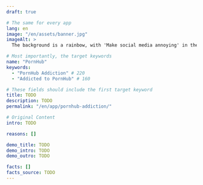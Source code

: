 ```yaml
---
draft: true

# The same for every app
lang: en
image: "/en/assets/banner.jpg"
imageAlt: >
  The background is a rainbow, with 'Make social media annoying' in the middle using the font Comic Sans, and a badly drawn cat in the top right corner. It references the internet meme 'graphic design is my passion'.

# Most importantly, the target keywords
name: "PornHub"
keywords:
  - "PornHub Addiction" # 220
  - "Addicted to PornHub" # 160

# These fields should include the first target keyword
title: TODO
description: TODO
permalink: "/en/app/pornhub-addiction/"

# Original Content
intro: TODO

reasons: []

demo_title: TODO
demo_intro: TODO
demo_outro: TODO

facts: []
facts_source: TODO
---
```


